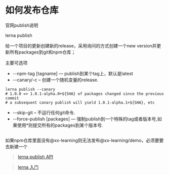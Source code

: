 # 如何发布仓库

官网publish说明

lerna publish

给一个项目的更新创建新的release，采用询问的方式创建一个new version并更新所有packages到git和npm仓库；

主要可选项

+ --npm-tag [tagname] — publish到某个tag上，默认是latest
+ --canary/-c – 创建一个随机变量的release.
```
lerna publish --canary
# 1.0.0 => 1.0.1-alpha.0+${SHA} of packages changed since the previous commit
# a subsequent canary publish will yield 1.0.1-alpha.1+${SHA}, etc
```
+ --skip-git – 不运行任何git命令.
+ --force-publish [packages] — 强制publish到一个特殊的tag或者版本号,如果使用*则提交所有的packages到某个版本号.
```

```


如果npm仓库里面没有@xx-learning则无法发布@xx-learning/demo，必须要要去新建一个




> [lerna publish API](https://github.com/lerna/lerna/tree/master/commands/publish#readme)

> [lerna 入门](https://www.jianshu.com/p/63ec67445b0f)